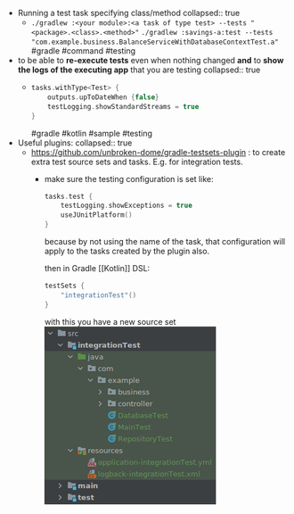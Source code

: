 - Running a test task specifying class/method
  collapsed:: true
	- `./gradlew :<your module>:<a task of type test> --tests "<package>.<class>.<method>"`
	  `./gradlew :savings-a:test --tests "com.example.business.BalanceServiceWithDatabaseContextTest.a"`
	  #gradle #command #testing
- to be able to **re-execute tests** even when nothing changed **and** to  **show the logs of the executing app** that you are testing
  collapsed:: true
	- ```kotlin
	  tasks.withType<Test> {
	      outputs.upToDateWhen {false}
	      testLogging.showStandardStreams = true
	  }
	  ```
	  #gradle #kotlin #sample #testing
- Useful plugins:
  collapsed:: true
	- https://github.com/unbroken-dome/gradle-testsets-plugin : to create extra test source sets and tasks. E.g. for integration tests.
		- make sure the testing configuration is set like:
		  ```kotlin
		  tasks.test {
		      testLogging.showExceptions = true
		      useJUnitPlatform()
		  }
		  ```
		  because by not using the name of the task, that configuration will apply to the tasks created by the plugin also.
		  
		  then in Gradle [[Kotlin]] DSL:
		  ```kotlin
		  testSets {
		      "integrationTest"()
		  }
		  ```
		  
		  with this you have a new source set
		  ![image.png](../assets/image_1647547912702_0.png)
